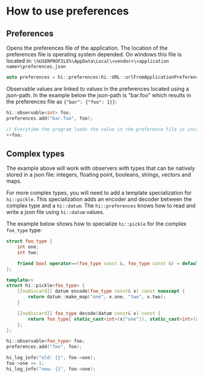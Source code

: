 How to use preferences
======================

Preferences
-----------

Opens the preferences file of the application.
The location of the preferences file is operating system depended. On
windows this file is located in:
`\%USERPROFILE%\AppData\Local\<vendor>\<application name>\preferences.json`

```cpp
auto preferences = hi::preferences(hi::URL::urlFromApplicationPreferencesFile());
```

Observable values are linked to values in the preferences located using a json-path.
In the example below the json-path is "bar.foo" which results in the preferences file as
`{"bar": {"foo": 1}}`:

```cpp
hi::observable<int> foo;
preferences.add("bar.foo", foo);

// Everytime the program loads the value in the preference file is incremented.
++foo;
```

Complex types
-------------

The example above will work with observers with types that can be natively
stored in a json file: integers, floating point, booleans, strings, vectors and maps.

For more complex types, you will need to add a template specialization for `hi::pickle`.
This specialization adds an encoder and decoder between the complex type and a `hi::datum`.
The `hi::preferences` knows how to read and write a json file using `hi::datum` values.

The example below shows how to specialize `hi::pickle` for the complex `foo_type` type:

```cpp
struct foo_type {
    int one;
    int two;

    friend bool operator==(foo_type const &, foo_type const &) = default;
};

template<>
struct hi::pickle<foo_type> {
    [[nodiscard]] datum encode(foo_type const& x) const noexcept {
        return datum::make_map("one", x.one, "two", x.two);
    }

    [[nodiscard]] foo_type decode(datum const& x) const {
        return foo_type{ static_cast<int>(x["one"]), static_cast<int>(x["two"]) };
    };
};

hi::observable<foo_type> foo;
preferences.add("foo", foo); 

hi_log_info("old: {}", foo->one);
foo->one += 1;
hi_log_info("new: {}", foo->one);
```
